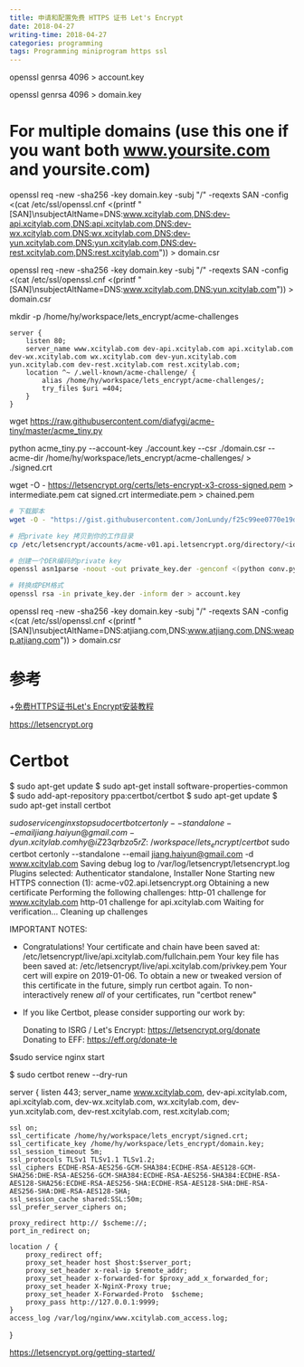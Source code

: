 ```yaml
---
title: 申请和配置免费 HTTPS 证书 Let's Encrypt
date: 2018-04-27
writing-time: 2018-04-27
categories: programming
tags: Programming miniprogram https ssl
---
```


openssl genrsa 4096 > account.key

openssl genrsa 4096 > domain.key




# For multiple domains (use this one if you want both www.yoursite.com and yoursite.com)
openssl req -new -sha256 -key domain.key -subj "/" -reqexts SAN -config <(cat /etc/ssl/openssl.cnf <(printf "[SAN]\nsubjectAltName=DNS:www.xcitylab.com,DNS:dev-api.xcitylab.com,DNS:api.xcitylab.com,DNS:dev-wx.xcitylab.com,DNS:wx.xcitylab.com,DNS:dev-yun.xcitylab.com,DNS:yun.xcitylab.com,DNS:dev-rest.xcitylab.com,DNS:rest.xcitylab.com")) > domain.csr

openssl req -new -sha256 -key domain.key -subj "/" -reqexts SAN -config <(cat /etc/ssl/openssl.cnf <(printf "[SAN]\nsubjectAltName=DNS:www.xcitylab.com,DNS:yun.xcitylab.com")) > domain.csr


mkdir -p /home/hy/workspace/lets_encrypt/acme-challenges


```nginx
server {
    listen 80;
    server_name www.xcitylab.com dev-api.xcitylab.com api.xcitylab.com dev-wx.xcitylab.com wx.xcitylab.com dev-yun.xcitylab.com yun.xcitylab.com dev-rest.xcitylab.com rest.xcitylab.com;
    location ^~ /.well-known/acme-challenge/ {
        alias /home/hy/workspace/lets_encrypt/acme-challenges/;
        try_files $uri =404;
    }
}
```

wget https://raw.githubusercontent.com/diafygi/acme-tiny/master/acme_tiny.py


python acme_tiny.py --account-key ./account.key --csr ./domain.csr --acme-dir /home/hy/workspace/lets_encrypt/acme-challenges/ > ./signed.crt


wget -O - https://letsencrypt.org/certs/lets-encrypt-x3-cross-signed.pem > intermediate.pem
cat signed.crt intermediate.pem > chained.pem

```bash
# 下载脚本
wget -O - "https://gist.githubusercontent.com/JonLundy/f25c99ee0770e19dc595/raw/6035c1c8938fae85810de6aad1ecf6e2db663e26/conv.py" > conv.py

# 把private key 拷贝到你的工作目录
cp /etc/letsencrypt/accounts/acme-v01.api.letsencrypt.org/directory/<id>/private_key.json private_key.json

# 创建一个DER编码的private key
openssl asn1parse -noout -out private_key.der -genconf <(python conv.py private_key.json)

# 转换成PEM格式
openssl rsa -in private_key.der -inform der > account.key


```

openssl req -new -sha256 -key domain.key -subj "/" -reqexts SAN -config <(cat /etc/ssl/openssl.cnf <(printf "[SAN]\nsubjectAltName=DNS:atjiang.com,DNS:www.atjiang.com,DNS:weapp.atjiang.com")) > domain.csr

# 参考

+[免费HTTPS证书Let's Encrypt安装教程](http://foofish.net/https-free-for-lets-encrypt.html)

https://letsencrypt.org


# Certbot

$ sudo apt-get update
$ sudo apt-get install software-properties-common
$ sudo add-apt-repository ppa:certbot/certbot
$ sudo apt-get update
$ sudo apt-get install certbot 

$sudo service nginx stop
sudo certbot certonly --standalone --email jiang.haiyun@gmail.com -d yun.xcitylab.com
hy@iZ23qrbzo5rZ:~/workspace/lets_encrypt/certbot$ sudo certbot certonly --standalone --email jiang.haiyun@gmail.com -d www.xcitylab.com
Saving debug log to /var/log/letsencrypt/letsencrypt.log
Plugins selected: Authenticator standalone, Installer None
Starting new HTTPS connection (1): acme-v02.api.letsencrypt.org
Obtaining a new certificate
Performing the following challenges:
http-01 challenge for www.xcitylab.com
http-01 challenge for api.xcitylab.com
Waiting for verification...
Cleaning up challenges

IMPORTANT NOTES:
 - Congratulations! Your certificate and chain have been saved at:
   /etc/letsencrypt/live/api.xcitylab.com/fullchain.pem
   Your key file has been saved at:
   /etc/letsencrypt/live/api.xcitylab.com/privkey.pem
   Your cert will expire on 2019-01-06. To obtain a new or tweaked
   version of this certificate in the future, simply run certbot
   again. To non-interactively renew *all* of your certificates, run
   "certbot renew"
 - If you like Certbot, please consider supporting our work by:

   Donating to ISRG / Let's Encrypt:   https://letsencrypt.org/donate
   Donating to EFF:                    https://eff.org/donate-le

$sudo service nginx start

$ sudo certbot renew --dry-run


server {
    listen 443;
    server_name www.xcitylab.com, dev-api.xcitylab.com, api.xcitylab.com, dev-wx.xcitylab.com, wx.xcitylab.com, dev-yun.xcitylab.com, dev-rest.xcitylab.com, rest.xcitylab.com;

    ssl on;
    ssl_certificate /home/hy/workspace/lets_encrypt/signed.crt;
    ssl_certificate_key /home/hy/workspace/lets_encrypt/domain.key;
    ssl_session_timeout 5m;
    ssl_protocols TLSv1 TLSv1.1 TLSv1.2;
    ssl_ciphers ECDHE-RSA-AES256-GCM-SHA384:ECDHE-RSA-AES128-GCM-SHA256:DHE-RSA-AES256-GCM-SHA384:ECDHE-RSA-AES256-SHA384:ECDHE-RSA-AES128-SHA256:ECDHE-RSA-AES256-SHA:ECDHE-RSA-AES128-SHA:DHE-RSA-AES256-SHA:DHE-RSA-AES128-SHA;
    ssl_session_cache shared:SSL:50m;
    ssl_prefer_server_ciphers on;

    proxy_redirect http:// $scheme://;
    port_in_redirect on;

    location / {
        proxy_redirect off;
        proxy_set_header host $host:$server_port;
        proxy_set_header x-real-ip $remote_addr;
        proxy_set_header x-forwarded-for $proxy_add_x_forwarded_for;
        proxy_set_header X-NginX-Proxy true;
        proxy_set_header X-Forwarded-Proto  $scheme;
        proxy_pass http://127.0.0.1:9999;
    }
    access_log /var/log/nginx/www.xcitylab.com_access.log;
}

https://letsencrypt.org/getting-started/
